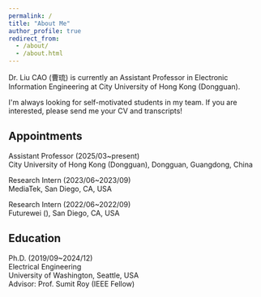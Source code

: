 ```yaml
---
permalink: /
title: "About Me"
author_profile: true
redirect_from: 
  - /about/
  - /about.html
---
```


Dr. Liu CAO (曹琉) is currently an Assistant Professor in Electronic Information Engineering at City University of Hong Kong (Dongguan).

I'm always looking for self-motivated students in my team. If you are interested, please send me your CV and transcripts!

Appointments
--
Assistant Professor (2025/03~present)\
City University of Hong Kong (Dongguan), Dongguan, Guangdong, China

Research Intern (2023/06~2023/09)\
MediaTek, San Diego, CA, USA

Research Intern (2022/06~2022/09)\
Futurewei (), San Diego, CA, USA



Education
--
Ph.D. (2019/09~2024/12)\
Electrical Engineering\
University of Washington, Seattle, USA\
Advisor: Prof. Sumit Roy (IEEE Fellow)
